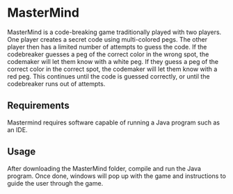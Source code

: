 # MasterMind

MasterMind is a code-breaking game traditionally played with two players. One player creates a secret code using multi-colored pegs. The other player then has a limited number of attempts to guess the code. If the codebreaker guesses a peg of the correct color in the wrong spot, the codemaker will let them know with a white peg. If they guess a peg of the correct color in the correct spot, the codemaker will let them know with a red peg. This continues until the code is guessed correctly, or until the codebreaker runs out of attempts.


## Requirements

Mastermind requires software capable of running a Java program such as an IDE.


## Usage

After downloading the MasterMind folder, compile and run the Java program. Once done, windows will pop up with the game and instructions to guide the user through the game.
